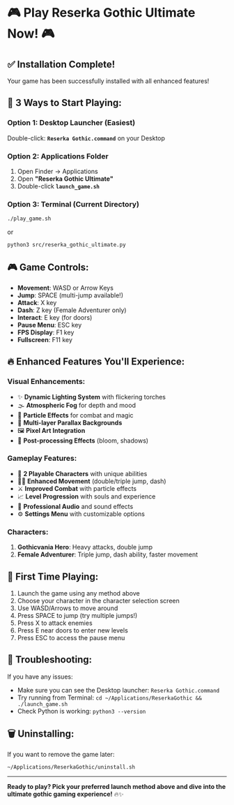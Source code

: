 # 🎮 Play Reserka Gothic Ultimate Now! 🎮

## ✅ Installation Complete!

Your game has been successfully installed with all enhanced features!

## 🚀 **3 Ways to Start Playing:**

### **Option 1: Desktop Launcher (Easiest)**
Double-click: **`Reserka Gothic.command`** on your Desktop

### **Option 2: Applications Folder**
1. Open Finder → Applications
2. Open **"Reserka Gothic Ultimate"**
3. Double-click **`launch_game.sh`**

### **Option 3: Terminal (Current Directory)**
```bash
./play_game.sh
```
or
```bash
python3 src/reserka_gothic_ultimate.py
```

## 🎮 **Game Controls:**
- **Movement**: WASD or Arrow Keys
- **Jump**: SPACE (multi-jump available!)
- **Attack**: X key
- **Dash**: Z key (Female Adventurer only)
- **Interact**: E key (for doors)
- **Pause Menu**: ESC key
- **FPS Display**: F1 key
- **Fullscreen**: F11 key

## 🔥 **Enhanced Features You'll Experience:**

### **Visual Enhancements:**
- ✨ **Dynamic Lighting System** with flickering torches
- 🌫️ **Atmospheric Fog** for depth and mood
- 💫 **Particle Effects** for combat and magic
- 🎨 **Multi-layer Parallax Backgrounds**
- 🖼️ **Pixel Art Integration**
- 🌟 **Post-processing Effects** (bloom, shadows)

### **Gameplay Features:**
- 👥 **2 Playable Characters** with unique abilities
- 🏃‍♀️ **Enhanced Movement** (double/triple jump, dash)
- ⚔️ **Improved Combat** with particle effects
- 📈 **Level Progression** with souls and experience
- 🎵 **Professional Audio** and sound effects
- ⚙️ **Settings Menu** with customizable options

### **Characters:**
1. **Gothicvania Hero**: Heavy attacks, double jump
2. **Female Adventurer**: Triple jump, dash ability, faster movement

## 🎯 **First Time Playing:**
1. Launch the game using any method above
2. Choose your character in the character selection screen
3. Use WASD/Arrows to move around
4. Press SPACE to jump (try multiple jumps!)
5. Press X to attack enemies
6. Press E near doors to enter new levels
7. Press ESC to access the pause menu

## 🔧 **Troubleshooting:**
If you have any issues:
- Make sure you can see the Desktop launcher: `Reserka Gothic.command`
- Try running from Terminal: `cd ~/Applications/ReserkaGothic && ./launch_game.sh`
- Check Python is working: `python3 --version`

## 🗑️ **Uninstalling:**
If you want to remove the game later:
```bash
~/Applications/ReserkaGothic/uninstall.sh
```

---

**Ready to play? Pick your preferred launch method above and dive into the ultimate gothic gaming experience!** 🔥✨
